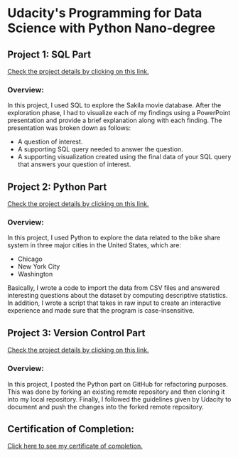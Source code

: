 # Udacity's Programming for Data Science with Python Nano-degree

## Project 1: SQL Part 
[Check the project details by clicking on this link.](https://github.com/MohammadAbdullahA/Programming-for-Data-Science-with-Python-/tree/master/SQL%20Project)
### Overview:
In this project, I used SQL to explore the Sakila movie database. After the exploration phase, I had to visualize each of my findings using a PowerPoint presentation and provide a brief explanation along with each finding. The presentation was broken down as follows:
- A question of interest.
- A supporting SQL query needed to answer the question.
- A supporting visualization created using the final data of your SQL query that answers your question of interest.

## Project 2: Python Part 
[Check the project details by clicking on this link.](https://github.com/MohammadAbdullahA/Programming-for-Data-Science-with-Python-/tree/master/Python%20Project)
### Overview:
In this project, I used Python to explore the data related to the bike share system in three major cities in the United States, which are:
- Chicago
- New York City
- Washington

Basically, I wrote a code to import the data from CSV files and answered interesting questions about the dataset by computing descriptive statistics. In addition, I wrote a script that takes in raw input to create an interactive experience and made sure that the program is case-insensitive.

## Project 3: Version Control Part
[Check the project details by clicking on this link.](https://github.com/MohammadAbdullahA/Programming-for-Data-Science-with-Python-/tree/master/Version%20Control%20Project)

### Overview:
In this project, I posted the Python part on GitHub for refactoring purposes. This was done by forking an existing remote repository and then cloning it into my local repository. Finally, I followed the guidelines given by Udacity to document and push the changes into the forked remote repository.

## Certification of Completion: 
[Click here to see my certificate of completion.](confirm.udacity.com/e/022d01ca-2afe-11ee-8580-3f36e067a5e9)
